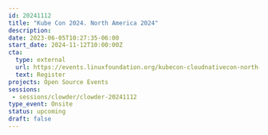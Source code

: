 ```yaml
---
id: 20241112
title: "Kube Con 2024. North America 2024"
description: 
date: 2023-06-05T10:27:35-06:00
start_date: 2024-11-12T10:00:00Z
cta: 
  type: external
  url: https://events.linuxfoundation.org/kubecon-cloudnativecon-north-america-2024/
  text: Register
projects: Open Source Events
sessions: 
 - sessions/clowder/clowder-20241112
type_event: Onsite
status: upcoming
draft: false
---
```


